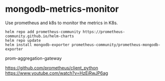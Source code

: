 # mongodb-metrics-monitor
Use prometheus and k8s to monitor the metrics in K8s.


```
helm repo add prometheus-community https://prometheus-community.github.io/helm-charts
helm repo update
helm install mongodb-exporter prometheus-community/prometheus-mongodb-exporter
```

prom-aggregation-gateway

https://github.com/prometheus/client_python
https://www.youtube.com/watch?v=HzEiRwJP6ag